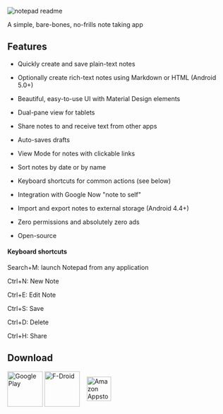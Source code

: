 ![notepad readme](https://user-images.githubusercontent.com/36028424/39695245-83b15cfc-521c-11e8-935c-c4a9cdcfbe90.png)

A simple, bare-bones, no-frills note taking app

## Features

* Quickly create and save plain-text notes

* Optionally create rich-text notes using Markdown or HTML (Android 5.0+)

* Beautiful, easy-to-use UI with Material Design elements

* Dual-pane view for tablets

* Share notes to and receive text from other apps

* Auto-saves drafts

* View Mode for notes with clickable links

* Sort notes by date or by name

* Keyboard shortcuts for common actions (see below)

* Integration with Google Now "note to self"

* Import and export notes to external storage (Android 4.4+)

* Zero permissions and absolutely zero ads

* Open-source

#### Keyboard shortcuts

Search+M: launch Notepad from any application

Ctrl+N: New Note

Ctrl+E: Edit Note

Ctrl+S: Save

Ctrl+D: Delete

Ctrl+H: Share

## Download

[<img src="https://play.google.com/intl/en_us/badges/images/generic/en_badge_web_generic.png"
      alt="Google Play"
      height="80"
      align="middle">](https://play.google.com/store/apps/details?id=com.farmerbb.notepad)
[<img src="https://f-droid.org/badge/get-it-on.png"
      alt="F-Droid"
      height="80"
      align="middle">](https://f-droid.org/packages/com.farmerbb.notepad/)
&nbsp;&nbsp;&nbsp;[<img src="https://images-na.ssl-images-amazon.com/images/G/01/mobile-apps/devportal2/res/images/amazon-appstore-badge-english-black.png"
      alt="Amazon Appstore"
      height="55"
      align="middle">](https://www.amazon.com/Braden-Farmer-Notepad/dp/B00KZ79H3O/)
